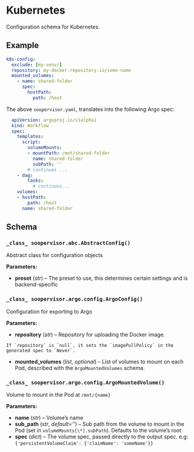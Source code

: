 # Kubernetes

Configuration schema for Kubernetes.

## Example

```yaml
k8s-config:
  exclude: [my-venv/]
  repository: my-docker.repository.io/some-name
  mounted_volumes:
    - name: shared-folder
      spec:
        hostPath:
          path: /host
```

The above `soopervisor.yaml`, translates into the following Argo spec:

```yaml
  apiVersion: argoproj.io/v1alpha1
  kind: Workflow
  spec:
    templates:
      script:
        volumeMounts:
        - mountPath: /mnt/shared-folder
          name: shared-folder
          subPath: ''
        # continues ...
    - dag:
        tasks:
          # continues...
    volumes:
    - hostPath:
        path: /host
      name: shared-folder
```

## Schema


### `_class_ soopervisor.abc.AbstractConfig()`
Abstract class for configuration objects

**Parameters:**

  * **preset** (*str*) – The preset to use, this determines certain settings and is
  backend-specific


### `_class_ soopervisor.argo.config.ArgoConfig()`
Configuration for exporting to Argo

**Parameters:**

  * **repository** (*str*) – Repository for uploading the Docker image.
  ```{important}
  If `repository` is `null`, it sets the `imagePullPolicy` in the generated spec to `Never`.
  ```
  * **mounted_volumes** (*list*, *optional*) – List of volumes to mount on each Pod, described with the
  `ArgoMountedVolumes` schema.



### `_class_ soopervisor.argo.config.ArgoMountedVolume()`
Volume to mount in the Pod at `/mnt/{name}`

**Parameters:**

  * **name** (*str*) – Volume’s name
  * **sub_path** (*str*, *default=''*) – Sub path from the volume to mount in the Pod (set in
  `volumeMounts[\*].subPath`). Defaults to the volume’s root
  * **spec** (*dict*) – The volume spec, passed directly to the output spec.
  e.g: `{'persistentVolumeClaim': {'claimName': 'someName'}}`
